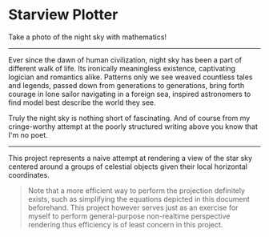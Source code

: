 # Starview Plotter

Take a photo of the night sky with mathematics! 

---

Ever since the dawn of human civilization, night sky has been a part of different walk of life.
Its ironically meaningless existence, captivating logician and romantics alike.
Patterns only we see weaved countless tales and legends,
passed down from generations to generations,
bring forth courage in lone sailor navigating in a foreign sea,
inspired astronomers to find model best describe the world they see.

Truly the night sky is nothing short of fascinating. 
And of course from my cringe-worthy attempt at the poorly structured writing above you know that I'm no poet.

---

This project represents a naive attempt at rendering a view of the star sky
centered around a groups of celestial objects given their local 
horizontal coordinates. 

> Note that a more efficient way to perform the projection definitely exists,
such as simplifying the equations depicted in this document beforehand.
This project however serves just as an exercise for myself to
perform general-purpose non-realtime perspective rendering thus
efficiency is of least concern in this project.
